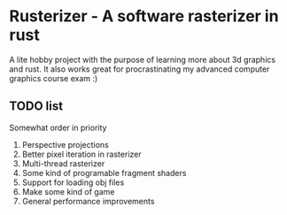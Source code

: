 # Rusterizer - A software rasterizer in rust
A lite hobby project with the purpose of learning more about 3d graphics and rust. It also works great for procrastinating my advanced computer graphics course exam :)

## TODO list
Somewhat order in priority
1. Perspective projections
2. Better pixel iteration in rasterizer
3. Multi-thread rasterizer
4. Some kind of programable fragment shaders
5. Support for loading obj files
6. Make some kind of game
7. General performance improvements
